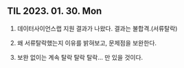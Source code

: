 ## TIL 2023. 01. 30. Mon

1. 데이터사이언스랩 지원 결과가 나왔다. 결과는 불합격.(서류탈락)

2. 왜 서류탈락했는지 이유를 밝혀보고, 문제점을 보완한다.

3. 보완 없이는 계속 탈락 탈락 탈락... 만 있을 것이다. 
